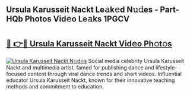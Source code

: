 ## Ursula Karusseit Nackt Le𝚊k𝚎d N𝚞𝚍es - Part-HQb Photos Vid𝚎o Le𝚊ks 1PGCV

# <h2><a href="http://fbaaye3.evod.top/?m=Ursula+Karusseit+Nackt">🔗 👉🔴 Ursula Karusseit Nackt Vid𝚎o Ph𝚘t𝚘s</a></h2>

[![Ursula Karusseit Nackt N𝚞d𝚎s](https://i.imgur.com/8V9OHl7.gif)](http://fbaaye3.evod.top/?m=Ursula+Karusseit+Nackt)
Social media celebrity Ursula Karusseit Nackt and multimedia artist, famed for publishing dance and lifestyle-focused content through viral dance trends and short videos. Influential educator Ursula Karusseit Nackt, known for their innovative teaching methods and commitment to education. 
